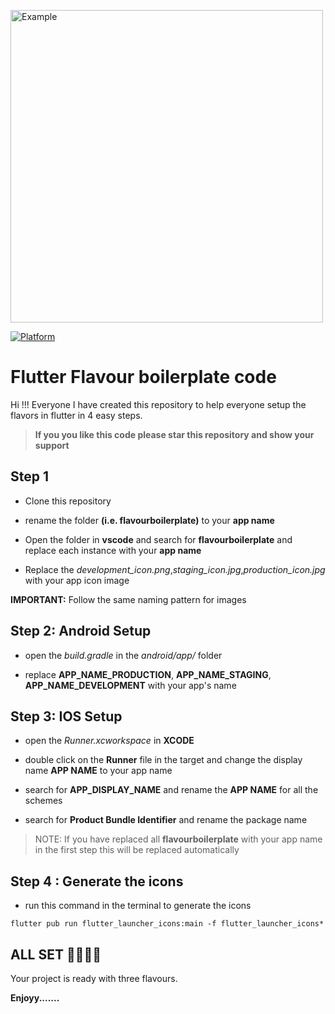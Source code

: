<p>
  <img width="500px" alt="Example" src="https://images.unsplash.com/photo-1606169109553-aa8c5e4a62b9?ixlib=rb-1.2.1&ixid=MnwxMjA3fDB8MHxzZWFyY2h8MTJ8fHBvcHNpY2xlfGVufDB8fDB8fA%3D%3D&w=1000&q=80"/>
</p>

[![Platform](https://img.shields.io/badge/Platform-Android%20%7C%20IOS%20%7C%20Web-green)](https://img.shields.io/badge/Platform-Android%20%7C%20IOS%20%7C%20Web-green)


# Flutter Flavour boilerplate code 

Hi !!! Everyone I have created this repository to help everyone setup the flavors in flutter in 4 easy steps.

> **If you you like this code please star this repository and show your support**


## Step 1

- Clone this repository

- rename the folder **(i.e. flavourboilerplate)** to your **app name**

- Open the folder in **vscode** and search for **flavourboilerplate**  and replace each instance with your **app name**

- Replace the *development_icon.png*,*staging_icon.jpg*,*production_icon.jpg* with your app icon image 

**IMPORTANT:** Follow the same naming pattern for images

## Step 2:  Android Setup

- open the *build.gradle* in the *android/app/* folder

- replace **APP_NAME_PRODUCTION**, **APP_NAME_STAGING**, **APP_NAME_DEVELOPMENT** with your app's name

## Step 3:  IOS Setup

- open the *Runner.xcworkspace* in **XCODE** 

- double click on the **Runner** file in the target and change the display name **APP NAME** to your app name

- search for **APP_DISPLAY_NAME** and rename the **APP NAME** for all the schemes

- search for **Product Bundle Identifier** and rename the package name 

 > NOTE: If you have replaced all **flavourboilerplate** with your app name in the first step this will be replaced automatically

 ## Step 4 : Generate the icons

 - run this command in the terminal to generate the icons
```
flutter pub run flutter_launcher_icons:main -f flutter_launcher_icons*   
```

 ## ALL SET 🎊🎊🎊🎊

 Your project is ready with three flavours.
 
 **Enjoyy.......**


